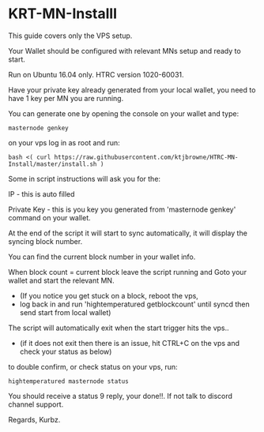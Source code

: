 # KRT-MN-Installl
This guide covers only the VPS setup.

Your Wallet should be configured with relevant MNs setup and ready to start.

Run on Ubuntu 16.04 only. HTRC version 1020-60031.

Have your private key already generated from your local wallet, you need to have 1 key per MN you are running.

You can generate one by opening the console on your wallet and type:

````
masternode genkey
````

on your vps log in as root and run:

```
bash <( curl https://raw.githubusercontent.com/ktjbrowne/HTRC-MN-Install/master/install.sh )
```

Some in script instructions will ask you for the:

IP - this is auto filled

Private Key - this is you key you generated from 'masternode genkey' command on your wallet.

At the end of the script it will start to sync automatically, it will display the syncing block number.

You can find the current block number in your wallet info.

When block count = current block leave the script running and Goto your wallet and start the relevant MN.
  
* (If you notice you get stuck on a block, reboot the vps, 
* log back in and run 'hightemperatured getblockcount' until syncd then send start from local wallet)

The script will automatically exit when the start trigger hits the vps..

* (if it does not exit then there is an issue, hit CTRL+C on the vps and check your status as below)

to double confirm, or check status on your vps, run:

````
hightemperatured masternode status
````

You should receive a status 9 reply, your done!!.
If not talk to discord channel support.

Regards, Kurbz.
